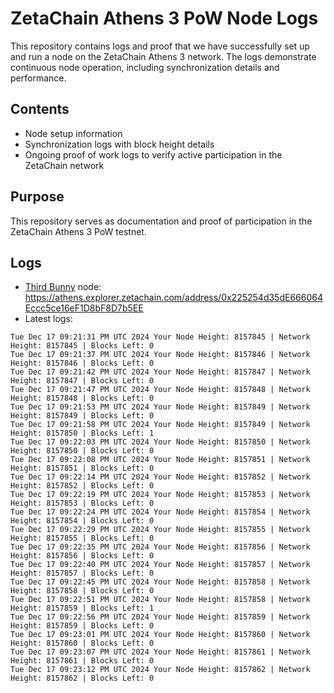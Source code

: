 # ZetaChain Athens 3 PoW Node Logs
This repository contains logs and proof that we have successfully set up and run a node on the ZetaChain Athens 3 network. The logs demonstrate continuous node operation, including synchronization details and performance.

## Contents
- Node setup information
- Synchronization logs with block height details
- Ongoing proof of work logs to verify active participation in the ZetaChain network

## Purpose
This repository serves as documentation and proof of participation in the ZetaChain Athens 3 PoW testnet.

## Logs

- [Third Bunny](https://thirdbunny.xyz/) node: https://athens.explorer.zetachain.com/address/0x225254d35dE666064Eccc5ce16eF1D8bF8D7b5EE
- Latest logs:
```
Tue Dec 17 09:21:31 PM UTC 2024 Your Node Height: 8157845 | Network Height: 8157845 | Blocks Left: 0
Tue Dec 17 09:21:37 PM UTC 2024 Your Node Height: 8157846 | Network Height: 8157846 | Blocks Left: 0
Tue Dec 17 09:21:42 PM UTC 2024 Your Node Height: 8157847 | Network Height: 8157847 | Blocks Left: 0
Tue Dec 17 09:21:47 PM UTC 2024 Your Node Height: 8157848 | Network Height: 8157848 | Blocks Left: 0
Tue Dec 17 09:21:53 PM UTC 2024 Your Node Height: 8157849 | Network Height: 8157849 | Blocks Left: 0
Tue Dec 17 09:21:58 PM UTC 2024 Your Node Height: 8157849 | Network Height: 8157850 | Blocks Left: 1
Tue Dec 17 09:22:03 PM UTC 2024 Your Node Height: 8157850 | Network Height: 8157850 | Blocks Left: 0
Tue Dec 17 09:22:08 PM UTC 2024 Your Node Height: 8157851 | Network Height: 8157851 | Blocks Left: 0
Tue Dec 17 09:22:14 PM UTC 2024 Your Node Height: 8157852 | Network Height: 8157852 | Blocks Left: 0
Tue Dec 17 09:22:19 PM UTC 2024 Your Node Height: 8157853 | Network Height: 8157853 | Blocks Left: 0
Tue Dec 17 09:22:24 PM UTC 2024 Your Node Height: 8157854 | Network Height: 8157854 | Blocks Left: 0
Tue Dec 17 09:22:29 PM UTC 2024 Your Node Height: 8157855 | Network Height: 8157855 | Blocks Left: 0
Tue Dec 17 09:22:35 PM UTC 2024 Your Node Height: 8157856 | Network Height: 8157856 | Blocks Left: 0
Tue Dec 17 09:22:40 PM UTC 2024 Your Node Height: 8157857 | Network Height: 8157857 | Blocks Left: 0
Tue Dec 17 09:22:45 PM UTC 2024 Your Node Height: 8157858 | Network Height: 8157858 | Blocks Left: 0
Tue Dec 17 09:22:51 PM UTC 2024 Your Node Height: 8157858 | Network Height: 8157859 | Blocks Left: 1
Tue Dec 17 09:22:56 PM UTC 2024 Your Node Height: 8157859 | Network Height: 8157859 | Blocks Left: 0
Tue Dec 17 09:23:01 PM UTC 2024 Your Node Height: 8157860 | Network Height: 8157860 | Blocks Left: 0
Tue Dec 17 09:23:07 PM UTC 2024 Your Node Height: 8157861 | Network Height: 8157861 | Blocks Left: 0
Tue Dec 17 09:23:12 PM UTC 2024 Your Node Height: 8157862 | Network Height: 8157862 | Blocks Left: 0
```
